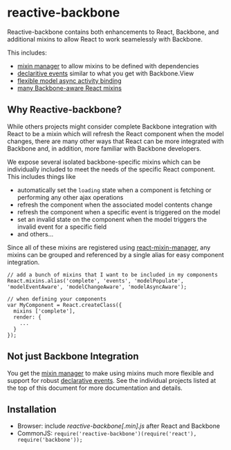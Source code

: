 reactive-backbone
=================

Reactive-backbone contains both enhancements to React, Backbone, and additional mixins to allow React to work seamelessly with Backbone.

This includes:

* [mixin manager](https://github.com/jhudson8/react-mixin-manager) to allow mixins to be defined with dependencies
* [declaritive events](https://github.com/jhudson8/react-events) similar to what you get with Backbone.View
* [flexible model async activity binding](https://github.com/jhudson8/backbone-async-event)
* [many Backbone-aware React mixins](https://github.com/jhudson8/react-backbone)

Why Reactive-backbone?
----------------------

While others projects might consider complete Backbone integration with React to be a mixin which will refresh the React component when the model changes, there are many other ways that React can be more integrated with Backbone and, in addition, more familiar with Backbone developers.

We expose several isolated backbone-specific mixins which can be individually included to meet the needs of the specific React component.  This includes things like
* automatically set the ```loading``` state when a component is fetching or performing any other ajax operations
* refresh the component when the associated model contents change
* refresh the component when a specific event is triggered on the model
* set an invalid state on the component when the model triggers the invalid event for a specific field
* and others...

Since all of these mixins are registered using [react-mixin-manager](https://github.com/jhudson8/react-mixin-manager), any mixins can be grouped and referenced by a single alias for easy component integration.

```
// add a bunch of mixins that I want to be included in my components
React.mixins.alias('complete', 'events', 'modelPopulate', 'modelEventAware', 'modelChangeAware', 'modelAsyncAware');

// when defining your components
var MyComponent = React.createClass({
  mixins ['complete'],
  render: {
    ...
  }
});
```

Not just Backbone Integration
-----------------------------

You get the [mixin manager](https://github.com/jhudson8/react-mixin-manager) to make using mixins much more flexible and support for robust [declarative events](https://github.com/jhudson8/react-events).  See the individual projects listed at the top of this document for more documentation and details.

Installation
------------

* Browser: include *reactive-backbone[.min].js* after React and Backbone
* CommonJS: ```require('reactive-backbone')(require('react'), require('backbone'));```
